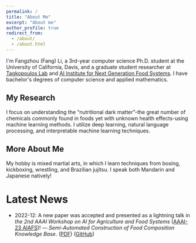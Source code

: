 ```yaml
---
permalink: /
title: "About Me"
excerpt: "About me"
author_profile: true
redirect_from:
  - /about/
  - /about.html
---
```


I'm Fangzhou (Fang) Li, a 3rd-year computer science Ph.D. student at the University of California, Davis, and a graduate student researcher at [Tagkopoulos Lab](http://tagkopouloslab.ucdavis.edu/) and [AI Institute for Next Generation Food Systems](https://aifs.ucdavis.edu/). I have bachelor's degrees of computer science and applied mathematics.

## My Research
I focus on understanding the “nutritional dark matter”-the great number of chemicals commonly found in foods yet with unknown health effects-using machine learning methods. I utilize deep learning, natural language processing, and interpretable machine learning techniques.

## More About Me
My hobby is mixed martial arts, in which I learn techniques from boxing, kickboxing, wrestling, and Brazilian jujitsu. I speak both Mandarin and Japanese natively!

# Latest News
- 2022-12: A new paper was accepted and presented as a lightning talk in *the 2nd AAAI Workshop on AI for Agriculture and Food Systems* ([AAAI-23 AIAFS](https://aiafs-aaai.github.io/))! — *Semi-Automated Construction of Food Composition Knowledge Base*. ([PDF](https://arxiv.org/abs/2301.11322)) ([GitHub](https://github.com/IBPA/SemiAutomatedFoodKBC))
